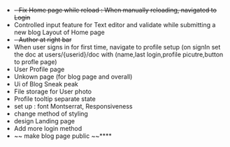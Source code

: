 - ~~- Fix Home page while reload : When manually reloading, navigated to Login~~
- Controlled input feature for Text editor and validate while submitting a new blog Layout of Home page
- ~~- Author at right bar~~
- When user signs in for first time, navigate to profile setup (on signIn set the doc at users/{userid}/doc with (name,last login,profile picutre,button to profle page)
- User Profile page
- Unkown page (for blog page and overall)
- Ui of Blog Sneak peak
- File storage for User photo
- Profile tooltip separate state
- set up : font Montserrat, Responsiveness
- change method of styling
- design Landing page
- Add more login method
- ~~ make blog page public ~~\*\*\*\*
